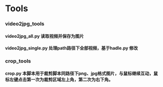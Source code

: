 # Tools
### video2jpg_tools
#### video2jpg_all.py 读取视频并保存为图片
#### video2jpg_single.py 处理path路径下全部视频，基于hadle.py 修改

### crop_tools
#### crop.py 本脚本用于裁剪脚本同路径下png、jpg格式图片，与鼠标继续互动，鼠标左键点击第一次为裁剪区域左上角，第二次为右下角。
